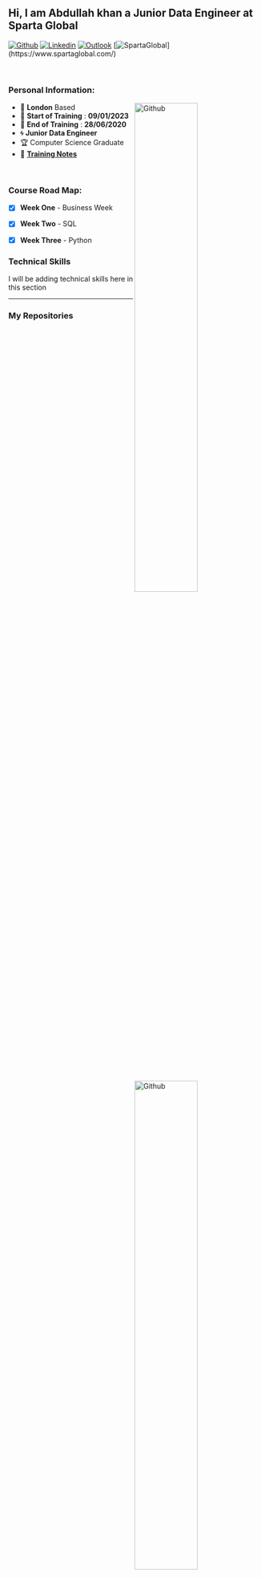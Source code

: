 <!-- Your title -->
## Hi, I am Abdullah khan a Junior Data Engineer at Sparta Global

<!-- Social Media / Contacts Badges -->

[![Github](https://img.shields.io/badge/-Github-000?style=flat&logo=Github&logoColor=white)](https://github.com/kh-an)
[![Linkedin](https://img.shields.io/badge/-LinkedIn-blue?style=flat&logo=Linkedin&logoColor=white)](https://www.linkedin.com/in/kh-an/)
[![Outlook](https://img.shields.io/badge/-Outlook-0078D4?style=flat&logo=Microsoft-Outlook&logoColor=white)](mailto:Abdullahkhan@spartaglobal.com)
[![SpartaGlobal](https://img.shields.io/badge/-SpartaGlobal-e33661?)](https://www.spartaglobal.com/)

&nbsp;

### **Personal Information:**

<!-- Any image aligned to the right. Beware the width -->
<img width="50%" align="right" alt="Github" src="Images/DevOps_tools.png" />

- :round_pushpin: **London** Based
- :date: **Start of Training** : **09/01/2023**
- :calendar: **End of Training** : **28/06/2020**
- :cyclone: **Junior Data Engineer**
- :trophy: Computer Science Graduate
- :notebook: [**Training Notes**](/Notes)


<!-- Technical skills Here -->

&nbsp;

<!-- Any image aligned to the right. Beware the width -->
<img width="50%" align="right" alt="Github" src="Images/CICD_DevOps_Journey.png" />

### **Course Road Map:**
- [x] **Week One** - Business Week
- [x] **Week Two** - SQL
- [x] **Week Three** - Python



### **Technical Skills**

I will be adding technical skills here in this section 
___

### **My Repositories**


